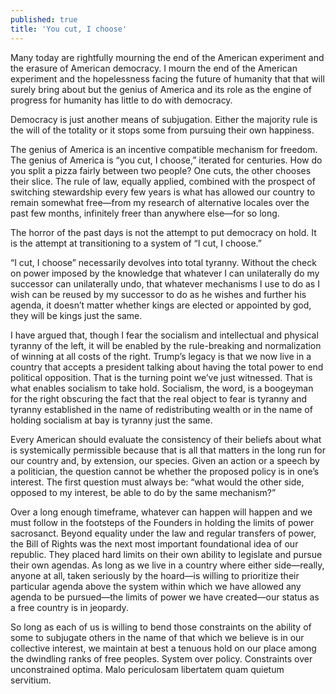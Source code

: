 ```yaml
---
published: true
title: 'You cut, I choose'
---
```

Many today are rightfully mourning the end of the American experiment and the erasure of American democracy. I mourn the end of the American experiment and the hopelessness facing the future of humanity that that will surely bring about but the genius of America and its role as the engine of progress for humanity has little to do with democracy.

Democracy is just another means of subjugation. Either the majority rule is the will of the totality or it stops some from pursuing their own happiness.

The genius of America is an incentive compatible mechanism for freedom. The genius of America is “you cut, I choose,” iterated for centuries. How do you split a pizza fairly between two people? One cuts, the other chooses their slice. The rule of law, equally applied, combined with the prospect of switching stewardship every few years is what has allowed our country to remain somewhat free—from my research of alternative locales over the past few months, infinitely freer than anywhere else—for so long.

The horror of the past days is not the attempt to put democracy on hold. It is the attempt at transitioning to a system of “I cut, I choose.”

“I cut, I choose” necessarily devolves into total tyranny. Without the check on power imposed by the knowledge that whatever I can unilaterally do my successor can unilaterally undo, that whatever mechanisms I use to do as I wish can be reused by my successor to do as he wishes and further his agenda, it doesn’t matter whether kings are elected or appointed by god, they will be kings just the same.

I have argued that, though I fear the socialism and intellectual and physical tyranny of the left, it will be enabled by the rule-breaking and normalization of winning at all costs of the right. Trump’s legacy is that we now live in a country that accepts a president talking about having the total power to end political opposition. That is the turning point we’ve just witnessed. That is what enables socialism to take hold. Socialism, the word, is a boogeyman for the right obscuring the fact that the real object to fear is tyranny and tyranny established in the name of redistributing wealth or in the name of holding socialism at bay is tyranny just the same.

Every American should evaluate the consistency of their beliefs about what is systemically permissible because that is all that matters in the long run for our country and, by extension, our species. Given an action or a speech by a politician, the question cannot be whether the proposed policy is in one’s interest. The first question must always be: “what would the other side, opposed to my interest, be able to do by the same mechanism?”

Over a long enough timeframe, whatever can happen will happen and we must follow in the footsteps of the Founders in holding the limits of power sacrosanct. Beyond equality under the law and regular transfers of power, the Bill of Rights was the next most important foundational idea of our republic. They placed hard limits on their own ability to legislate and pursue their own agendas. As long as we live in a country where either side—really, anyone at all, taken seriously by the hoard—is willing to prioritize their particular agenda above the system within which we have allowed any agenda to be pursued—the limits of power we have created—our status as a free country is in jeopardy.

So long as each of us is willing to bend those constraints on the ability of some to subjugate others in the name of that which we believe is in our collective interest, we maintain at best a tenuous hold on our place among the dwindling ranks of free peoples. System over policy. Constraints over unconstrained optima. Malo periculosam libertatem quam quietum servitium.
